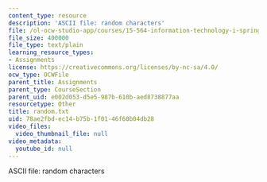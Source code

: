 ```yaml
---
content_type: resource
description: 'ASCII file: random characters'
file: /ol-ocw-studio-app/courses/15-564-information-technology-i-spring-2003/78ae2fbdec14b75b1f0146f60b04db28_random.txt
file_size: 400000
file_type: text/plain
learning_resource_types:
- Assignments
license: https://creativecommons.org/licenses/by-nc-sa/4.0/
ocw_type: OCWFile
parent_title: Assignments
parent_type: CourseSection
parent_uid: e002d053-d5e5-987b-610b-aed8738877aa
resourcetype: Other
title: random.txt
uid: 78ae2fbd-ec14-b75b-1f01-46f60b04db28
video_files:
  video_thumbnail_file: null
video_metadata:
  youtube_id: null
---
```

ASCII file: random characters